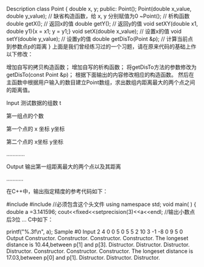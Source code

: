 Description
class Point
{
    double x, y;
public:
    Point();
    Point(double x_value, double y_value);      // 缺省构造函数，给 x, y 分别赋值为0
    ~Point();                                   // 析构函数
    double getX();                              // 返回x的值
    double getY();                              // 返回y的值
    void setXY(double x1, double y1){x = x1; y = y1;}
    void setX(double x_value);                  // 设置x的值
    void setY(double y_value);                  // 设置y的值
    double getDisTo(Point &p);                  // 计算当前点到参数点p的距离
}
上面是我们曾经练习过的一个习题，请在原来代码的基础上作以下修改：

增加自写的拷贝构造函数；
增加自写的析构函数；
将getDisTo方法的参数修改为getDisTo(const Point &p)；
根据下面输出的内容修改相应的构造函数。
然后在主函数中根据用户输入的数目建立Point数组，求出数组内距离最大的两个点之间的距离值。

Input
测试数据的组数 t

第一组点的个数

第一个点的 x 坐标 y坐标

第二个点的 x坐标 y坐标

............

Output
输出第一组距离最大的两个点以及其距离

...........

在C++中，输出指定精度的参考代码如下：

#include <iostream>
#include <iomanip> //必须包含这个头文件
using namespace std;
void main( )
{ 
    double a =3.141596;
    cout<<fixed<<setprecision(3)<<a<<endl;  //输出小数点后3位
...
C中如下：

printf("%.3f\n", a);
Sample
#0
Input
2
4
0 0
5 0
5 5
2 10
3
-1 -8
0 9
5 0
Output
Constructor.
Constructor.
Constructor.
Constructor.
The longeset distance is 10.44,between p[1] and p[3].
Distructor.
Distructor.
Distructor.
Distructor.
Constructor.
Constructor.
Constructor.
The longeset distance is 17.03,between p[0] and p[1].
Distructor.
Distructor.
Distructor.